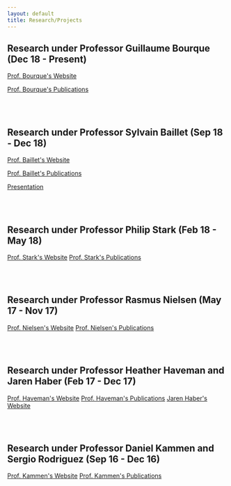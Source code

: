 ```yaml
---
layout: default
title: Research/Projects
---
```


## Research under Professor Guillaume Bourque (Dec 18 - Present)

[Prof. Bourque's Website](http://www.computationalgenomics.ca/BourqueLab/)

[Prof. Bourque's Publications](https://scholar.google.com/citations?hl=en&user=Et_RonIAAAAJ&view_op=list_works&sortby=pubdate)

<br>

<br>

## Research under Professor Sylvain Baillet (Sep 18 - Dec 18)

[Prof. Baillet's Website](https://www.mcgill.ca/bic/research/neurospeed-neural-dynamics-brain-systems-baillet)

[Prof. Baillet's Publications](https://scholar.google.ca/citations?hl=en&user=5GTopjMAAAAJ&view_op=list_works&sortby=pubdate)

[Presentation](https://github.com/yjkweon24/yjkweon24.github.io/raw/master/researchprojects/Jin.pptx)

<br>

<br>

## Research under Professor Philip Stark (Feb 18 - May 18)

[Prof. Stark's Website](https://www.stat.berkeley.edu/~stark/)
[Prof. Stark's Publications](https://scholar.google.com/citations?hl=en&user=5EMVIoEAAAAJ&view_op=list_works&sortby=pubdate)

<br>

<br>

## Research under Professor Rasmus Nielsen (May 17 - Nov 17)

[Prof. Nielsen's Website](http://www.nielsenlab.org/)
[Prof. Nielsen's Publications](https://scholar.google.com/citations?hl=en&user=PySbfcEAAAAJ&view_op=list_works&sortby=pubdate)

<br>

<br>

## Research under Professor Heather Haveman and Jaren Haber (Feb 17 - Dec 17)

[Prof. Haveman's Website](http://www.heatherhaveman.net/home.html)
[Prof. Haveman's Publications](https://scholar.google.com/citations?hl=en&user=DmZVKkgAAAAJ&view_op=list_works&sortby=pubdate)
[Jaren Haber's Website](https://sociology.berkeley.edu/graduate-student/jaren-r-haber)

<br>

<br>

## Research under Professor Daniel Kammen and Sergio Rodriguez (Sep 16 - Dec 16)

[Prof. Kammen's Website](http://kammen.berkeley.edu/)
[Prof. Kammen's Publications](https://scholar.google.com/citations?hl=en&user=dzoa18QAAAAJ&view_op=list_works&sortby=pubdate)




